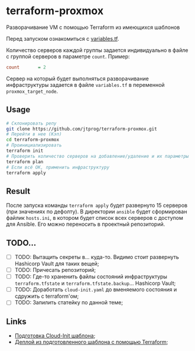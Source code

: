 # terraform-proxmox

Разворачивание VM с помощью Terraform из имеющихся шаблонов

Перед запуском ознакомиться с [variables.tf](variables.tf).

Количество серверов каждой группы задается индивидуально в файле с группой серверов в параметре `count`. Пример:

```ini
count       = 2
```

Сервер на который будет выполняться разворачивание инфраструктуры задается в файле `variables.tf` в переменной `proxmox_target_node`.

## Usage
```bash
# Склонировать репу
git clone https://github.com/jtprog/terraform-proxmox.git
# Перейти в нее (Кэп)
cd terraform-proxmox
# Проинициализировать
terraform init
# Проверить количество серверов на добавление/удаление и их параметры
terraform plan
# Если всё OK, применить инфраструктуру
terraform apply
```

## Result
После запуска команды `terraform apply` будет развернуто 15 серверов (при значениях по дефолту). В директории `ansible` будет сформирован файлик `hosts.ini`, в котором будет список всех серверов с доступом для Ansible. Его можно переносить в проектный репозиторий.

## TODO...
- [ ] TODO: Вытащить секреты в... куда-то. Видимо стоит развернуть Hashicorp Vault для таких вещей;
- [ ] TODO: Причесать репозиторий;
- [ ] TODO: Где-то храненить файлы состояний инфраструктуры `terraform.tfstate` и `terraform.tfstate.backup`... Hashicorp Vault;
- [ ] TODO: Доработать `cloud-init.yaml` до вменяемого состояния и сдружить с terraform'ом;
- [ ] TODO: Запилить статейку по данной теме;

## Links

- [Подготовка Cloud-Init шаблона](https://norocketscience.at/deploy-proxmox-virtual-machines-using-cloud-init/);
- [Деплой из подготовленного шаблона с помощью Terraform](https://norocketscience.at/provision-proxmox-virtual-machines-with-terraform/);
